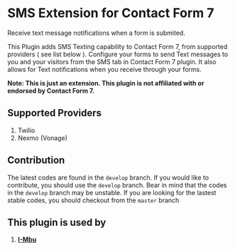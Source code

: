 # SMS Extension for Contact Form 7
Receive text message notifications when a form is submited. 

This Plugin adds SMS Texting capability to Contact Form 7, from supported providers ( see list below ).
Configure your forms to send Text messages to you and your visitors from the SMS tab in Contact Form 7 plugin.
It also allows for Text notifications when you receive through your forms.
<br>

<b>Note: This is just an extension. This plugin is not affiliated with or endorsed by Contact Form 7.</b>

## Supported Providers
1. Twilio
2. Nexmo (Vonage)

## Contribution
The latest codes are found in the `develop` branch. If you would like to contribute, you should use the `develop` branch.
Bear in mind that the codes in the `develop` branch may be unstable. If you are looking for the lastest stable codes, you should checkout from the `master` branch

## This plugin is used by
1. **[I-Mbu](https://i-mbu.com)**